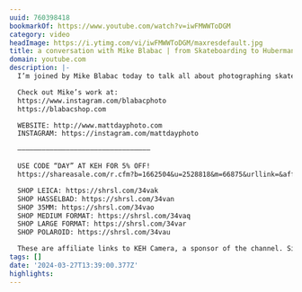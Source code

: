 ```yaml
---
uuid: 760398418
bookmarkOf: https://www.youtube.com/watch?v=iwFMWWToDGM
category: video
headImage: https://i.ytimg.com/vi/iwFMWWToDGM/maxresdefault.jpg
title: a conversation with Mike Blabac | from Skateboarding to Huberman Lab
domain: youtube.com
description: |-
  I’m joined by Mike Blabac today to talk all about photographing skateboarding for the last 30 years and his current role as the photographer for the Huberman Lab Podcast. For 10% off your first purchase, go to https://squarespace.com/mattday and use code MATTDAY at checkout

  Check out Mike’s work at:
  https://www.instagram.com/blabacphoto
  https://blabacshop.com

  WEBSITE: http://www.mattdayphoto.com
  INSTAGRAM: https://instagram.com/mattdayphoto

  —————————————————————————————————

  USE CODE “DAY” AT KEH FOR 5% OFF!
  https://shareasale.com/r.cfm?b=1662504&u=2528818&m=66875&urllink=&afftrack=

  SHOP LEICA: https://shrsl.com/34vak
  SHOP HASSELBAD: https://shrsl.com/34van
  SHOP 35MM: https://shrsl.com/34vao
  SHOP MEDIUM FORMAT: https://shrsl.com/34vaq
  SHOP LARGE FORMAT: https://shrsl.com/34var
  SHOP POLAROID: https://shrsl.com/34vau

  These are affiliate links to KEH Camera, a sponsor of the channel. Simply purchasing through these links and using my discount codes, you’re supporting the channel with no additional cost to your purchase. It’s greatly appreciated.
tags: []
date: '2024-03-27T13:39:00.377Z'
highlights:
---
```




